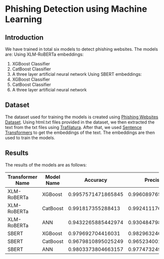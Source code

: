 # Phishing Detection using Machine Learning
## Introduction
We have trained in total six models to detect phishing websites. The models are:
Using XLM-RoBERTa embeddings:
1. XGBoost Classifier
2. CatBoost Classifier
3. A three layer artificial neural network
Using SBERT embeddings:
1. XGBoost Classifier
2. CatBoost Classifier
3. A three layer artificial neural network

## Dataset
The dataset used for training the models is created using [Phishing Websites Dataset](https://sites.google.com/view/phishintention/experiment-structure#h.1v2qp1pagd81). 
Using html.txt files provided in the dataset, we then extracted the text from the txt files using [Trafilatura](https://pypi.org/project/trafilatura/). After that, we used [Sentence Transformers](https://pypi.org/project/sentence-transformers/) to get the embeddings of the text. The embeddings are then used to train the models.

## Results
The results of the models are as follows:

| Transformer Name | Model Name | Accuracy           | Precision          | Recall             | F1 Score           |
| ------------------ | ------------------ | ------------------ | ------------------ | ------------------ | ------------------ |
| XLM-RoBERTa        | XGBoost | 0.9957571471865845 | 0.9960897653859232 | 0.9967676080299421 | 0.9964285714285716 |
| XLM-RoBERTa        | CatBoost | 0.991817355288413  | 0.9924111762676785 | 0.9936107753410465 | 0.9930106135128139 |
| XLM-RoBERTa        | ANN     | 0.9432265885442974 | 0.9304847986852917 | 0.9760386140320635 | 0.9527174827528185 |
| SBERT              | XGBoost | 0.979692704416031  | 0.9829632465543645 | 0.9808978032473734 | 0.9819294387608758 |
| SBERT              | CatBoost | 0.9679810895025249 | 0.9652340019102197 | 0.9775585219578254 | 0.971357170319108  |
| SBERT              | ANN     | 0.9803373804663157 | 0.977473249483762  | 0.9880455407969639 | 0.9827309615929036 |